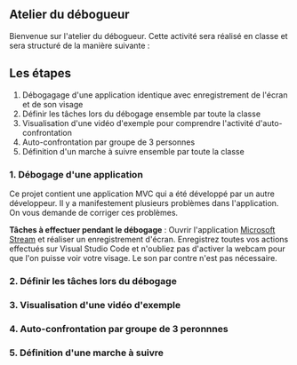 ## Atelier du débogueur

Bienvenue sur l'atelier du débogueur. Cette activité sera réalisé en classe et sera structuré de la manière suivante :

## Les étapes

1. Débogagage d'une application identique avec enregistrement de l'écran et de son visage
2. Définir les tâches lors du débogage ensemble par toute la classe
3. Visualisation d'une vidéo d'exemple pour comprendre l'activité d'auto-confrontation
5. Auto-confrontation par groupe de 3 personnes
6. Définition d'un marche à suivre ensemble par toute la classe

### 1. Débogage d'une application

Ce projet contient une application MVC qui a été développé par un autre développeur. Il y a manifestement plusieurs problèmes dans l'application. On vous demande de corriger ces problèmes.

**Tâches à effectuer pendant le débogage** : Ouvrir l'application [Microsoft Stream](https://www.office.com/launch/Stream/) et réaliser un enregistrement d'écran. Enregistrez toutes vos actions effectués sur Visual Studio Code et n'oubliez pas d'activer la webcam pour que l'on puisse voir votre visage. Le son par contre n'est pas nécessaire.

### 2. Définir les tâches lors du débogage

### 3. Visualisation d'une vidéo d'exemple

### 4. Auto-confrontation par groupe de 3 peronnnes

### 5. Définition d'une marche à suivre

